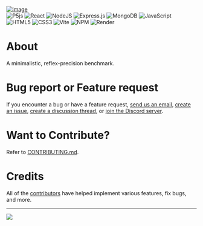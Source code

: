 [![image](https://github.com/user-attachments/assets/6cee2ecc-31cf-4b6a-bd36-77b4a2e16b0d)](https://www.circlegame.net/)
<br />
![P5js](https://img.shields.io/badge/p5.js-ED225D?style=for-the-badge&logo=p5.js&logoColor=FFFFFF) 
![React](https://img.shields.io/badge/react-%2320232a.svg?style=for-the-badge&logo=react&logoColor=%2361DAFB)
![NodeJS](https://img.shields.io/badge/node.js-6DA55F?style=for-the-badge&logo=node.js&logoColor=white) 
![Express.js](https://img.shields.io/badge/express.js-%23404d59.svg?style=for-the-badge&logo=express&logoColor=%2361DAFB) 
![MongoDB](https://img.shields.io/badge/MongoDB-%234ea94b.svg?style=for-the-badge&logo=mongodb&logoColor=white) 
![JavaScript](https://img.shields.io/badge/javascript-%23323330.svg?style=for-the-badge&logo=javascript&logoColor=%23F7DF1E)
![HTML5](https://img.shields.io/badge/html5-%23E34F26.svg?style=for-the-badge&logo=html5&logoColor=white)
![CSS3](https://img.shields.io/badge/css3-%231572B6.svg?style=for-the-badge&logo=css3&logoColor=white)
![Vite](https://img.shields.io/badge/vite-%23646CFF.svg?style=for-the-badge&logo=vite&logoColor=white) 
![NPM](https://img.shields.io/badge/NPM-%23CB3837.svg?style=for-the-badge&logo=npm&logoColor=white) 
![Render](https://img.shields.io/badge/Render-%46E3B7.svg?style=for-the-badge&logo=render&logoColor=white)


# About

A minimalistic, reflex-precision benchmark.

# Bug report or Feature request

If you encounter a bug or have a feature request, [send us an email](mailto:devcirclegame@gmail.com), [create an issue](https://github.com/circlegame/circlegame-neo/issues), [create a discussion thread](https://github.com/circlegame/circlegame-neo/discussions), or [join the Discord server](https://discord.gg/kwWVZqMduM).

# Want to Contribute?

Refer to [CONTRIBUTING.md](./docs/CONTRIBUTING.md).

# Credits

All of the [contributors](https://github.com/circlegame/circlegame-neo/graphs/contributors) have helped implement various features, fix bugs, and more.

---
[![](https://visitcount.itsvg.in/api?id=circlegame&icon=0&color=0)](https://visitcount.itsvg.in)

